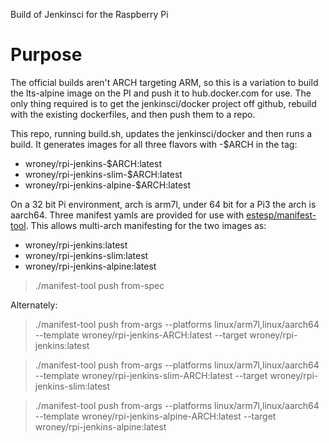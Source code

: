 
Build of Jenkinsci for the Raspberry Pi

# Purpose
The official builds aren't ARCH targeting ARM, so this is a variation to build
the lts-alpine image on the PI and push it to hub.docker.com for use.  The only
thing required is to get the jenkinsci/docker project off github, rebuild
with the existing dockerfiles, and then push them to a repo.  

This repo, running build.sh, updates the jenkinsci/docker and then runs a build.  It generates images for all three flavors with -$ARCH in the tag:
- wroney/rpi-jenkins-$ARCH:latest
- wroney/rpi-jenkins-slim-$ARCH:latest
- wroney/rpi-jenkins-alpine-$ARCH:latest

On a 32 bit Pi environment, arch is arm7l, under 64 bit for a Pi3 the arch is aarch64.  Three manifest yamls are provided for use with [estesp/manifest-tool](https://github.com/estesp/manifest-tool).  This allows multi-arch manifesting for the two images as:
- wroney/rpi-jenkins:latest
- wroney/rpi-jenkins-slim:latest
- wroney/rpi-jenkins-alpine:latest

>./manifest-tool push from-spec <yaml>  
  
Alternately:

>./manifest-tool push from-args --platforms linux/arm7l,linux/aarch64 --template wroney/rpi-jenkins-ARCH:latest --target wroney/rpi-jenkins:latest

>./manifest-tool push from-args --platforms linux/arm7l,linux/aarch64 --template wroney/rpi-jenkins-slim-ARCH:latest --target wroney/rpi-jenkins-slim:latest

>./manifest-tool push from-args --platforms linux/arm7l,linux/aarch64 --template wroney/rpi-jenkins-alpine-ARCH:latest --target wroney/rpi-jenkins-alpine:latest


